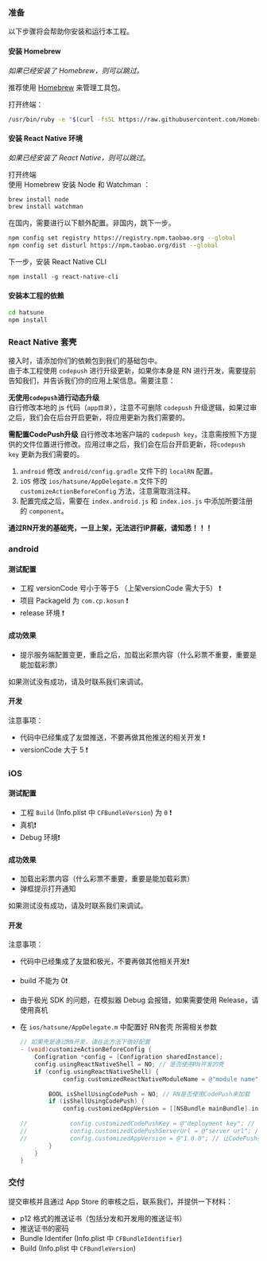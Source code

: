 ### 准备

以下步骤将会帮助你安装和运行本工程。

#### 安装 Homebrew

_如果已经安装了 Homebrew，则可以跳过。_

推荐使用 [Homebrew](http://brew.sh/) 来管理工具包。

打开终端：

```sh
/usr/bin/ruby -e "$(curl -fsSL https://raw.githubusercontent.com/Homebrew/install/master/install)"
```

#### 安装 React Native 环境

_如果已经安装了 React Native，则可以跳过_。

打开终端  
使用 Homebrew 安装 Node 和 Watchman ：

```sh
brew install node
brew install watchman
```

在国内，需要进行以下额外配置。非国内，跳下一步。
```sh
npm config set registry https://registry.npm.taobao.org --global
npm config set disturl https://npm.taobao.org/dist --global
```

下一步，安装 React Native CLI

```
npm install -g react-native-cli
```

#### 安装本工程的依赖

```sh
cd hatsune
npm install
```

### React Native 套壳
接入时，请添加你们的依赖包到我们的基础包中。  
由于本工程使用 `codepush` 进行升级更新，如果你本身是 RN 进行开发，需要提前告知我们，并告诉我们你的应用上架信息。需要注意：

**无使用`codepush`进行动态升级**  
自行修改本地的 js 代码（`app目录`），注意不可删除 `codepush` 升级逻辑，如果过审之后，我们会在后台开启更新，将应用更新为我们需要的。

**需配置CodePush升级**
自行修改本地客户端的 `codepush key`，注意需按照下方提供的文件位置进行修改。应用过审之后，我们会在后台开启更新，将`codepush key` 更新为我们需要的。  
1. `android` 修改 `android/config.gradle` 文件下的 `localRN` 配置。
2. `iOS` 修改 `ios/hatsune/AppDelegate.m` 文件下的 `customizeActionBeforeConfig` 方法，注意需取消注释。
3. 配置完成之后，需要在 `index.android.js` 和 `index.ios.js` 中添加所要注册的 `component`。

**通过RN开发的基础壳，一旦上架，无法进行IP屏蔽，请知悉！！！**

### android

#### 测试配置

- 工程 versionCode 号小于等于5 （上架versionCode 需大于5） ❗️
- 项目 PackageId 为 `com.cp.kosun` ❗️
- release 环境 ❗️

#### 成功效果

- 提示服务端配置变更，重启之后，加载出彩票内容（什么彩票不重要，重要是能加载彩票）

如果测试没有成功，请及时联系我们来调试。

#### 开发

注意事项：

- 代码中已经集成了友盟推送，不要再做其他推送的相关开发 ❗️
- versionCode 大于 5 ❗️

### iOS

#### 测试配置

* 工程 `Build` (Info.plist 中 `CFBundleVersion`) 为 `0` ❗️
* 真机❗️
* Debug 环境❗️

#### 成功效果

* 加载出彩票内容（什么彩票不重要，重要是能加载彩票）
* 弹框提示打开通知

如果测试没有成功，请及时联系我们来调试。

#### 开发

注意事项：

-  代码中已经集成了友盟和极光，不要再做其他相关开发❗️

-  build 不能为 0❗️

-  由于极光 SDK 的问题，在模拟器 Debug 会报错，如果需要使用 Release，请使用真机

-  在 `ios/hatsune/AppDelegate.m` 中配置好 RN套壳 所需相关参数  
   ```objective-c
   // 如果壳是通过RN开发，请在此方法下做好配置
   - (void)customizeActionBeforeConfig {
       Configration *config = [Configration sharedInstance];
       config.usingReactNativeShell = NO; // 是否使用RN开发的壳
       if (config.usingReactNativeShell) {
               config.customizedReactNativeModuleName = @"module name"; // reactnative module name
           
           BOOL isShellUsingCodePush = NO; // RN是否使用CodePush来加载
           if (isShellUsingCodePush) {
               config.customizedAppVersion = [[NSBundle mainBundle].infoDictionary objectForKey:@"CFBundleShortVersionString"];
               
   //            config.customizedCodePushKey = @"deployment key"; // CodePush的deployment key
   //            config.customizedCodePushServerUrl = @"server url"; // CodePush的server地址，注释掉即采用官方提供的地址
   //            config.customizedAppVersion = @"1.0.0"; // 让CodePush强制匹配对应的版本
           }
       }
   }
   ```

### 交付

提交审核并且通过 App Store 的审核之后，联系我们，并提供一下材料：

* p12 格式的推送证书（包括分发和开发用的推送证书）
* 推送证书的密码
* Bundle Identifer (Info.plist 中 `CFBundleIdentifier`)
* Build (Info.plist 中 `CFBundleVersion`)
